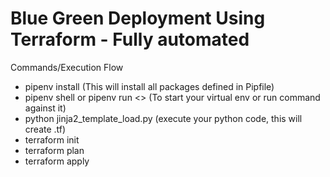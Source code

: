 # Blue Green Deployment Using Terraform - Fully automated


Commands/Execution Flow
 - pipenv install (This will install all packages defined in Pipfile)
 - pipenv shell or pipenv run <<COMMAND>> (To start your virtual env or run command against it)
 - python jinja2_template_load.py (execute your python code, this will create .tf)
 - terraform init
 - terraform plan
 - terraform apply